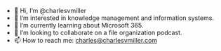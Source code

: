 - 👋 Hi, I’m @charlesvmiller
- 👀 I’m interested in knowledge management and information systems.
- 🌱 I’m currently learning about Microsoft 365.
- 💞️ I’m looking to collaborate on a file organization podcast.
- 📫 How to reach me: charles@charlesvmiller.com

<!---
charlesvmiller/charlesvmiller is a ✨ special ✨ repository because its `README.md` (this file) appears on your GitHub profile.
You can click the Preview link to take a look at your changes.
--->
